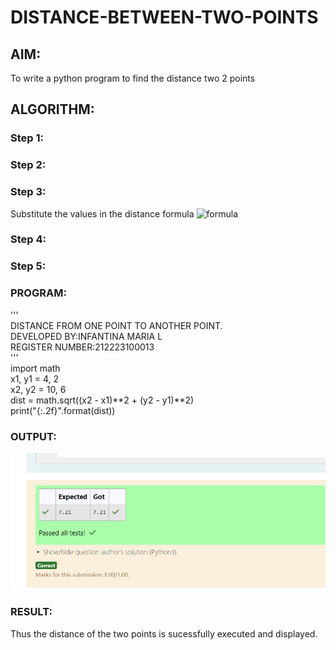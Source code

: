 # DISTANCE-BETWEEN-TWO-POINTS

## AIM:
To write a python program to find the distance two 2 points
## ALGORITHM:
### Step 1: 
### Step 2: 
### Step 3: 
Substitute the values in the distance formula  ![formula](/formula.JPG)
### Step 4: 
### Step 5: 
### PROGRAM:
  '''\
DISTANCE FROM ONE POINT TO ANOTHER POINT.\
DEVELOPED BY:INFANTINA MARIA L\
REGISTER NUMBER:212223100013\
'''\
import math\
x1, y1 = 4, 2\
x2, y2 = 10, 6\
dist = math.sqrt((x2 - x1)**2 + (y2 - y1)**2)\
print("{:.2f}".format(dist))
### OUTPUT:
![alt text](<Screenshot 2024-04-01 214141.png>)
### RESULT:
Thus the distance of the two points is sucessfully executed and displayed.
